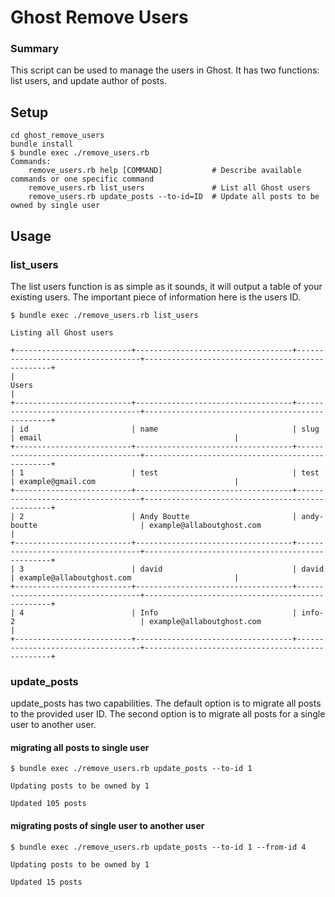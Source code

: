 # Ghost Remove Users

### Summary

This script can be used to manage the users in Ghost.  It has two functions: list users, and update author of posts.

## Setup

    cd ghost_remove_users
    bundle install
    $ bundle exec ./remove_users.rb
    Commands:
        remove_users.rb help [COMMAND]           # Describe available commands or one specific command
        remove_users.rb list_users               # List all Ghost users
        remove_users.rb update_posts --to-id=ID  # Update all posts to be owned by single user

## Usage

### list_users

The list users function is as simple as it sounds, it will output a table of your existing users.  The important piece of information here is the users ID.

    $ bundle exec ./remove_users.rb list_users

    Listing all Ghost users

    +--------------------------+-----------------------------------+-----------------------------------+-------------------------------------------------+
    |                                                                       Users                                                                        |
    +--------------------------+-----------------------------------+-----------------------------------+-------------------------------------------------+
    | id                       | name                              | slug                              | email                                           |
    +--------------------------+-----------------------------------+-----------------------------------+-------------------------------------------------+
    | 1                        | test                              | test                              | example@gmail.com                               |
    +--------------------------+-----------------------------------+-----------------------------------+-------------------------------------------------+
    | 2                        | Andy Boutte                       | andy-boutte                       | example@allaboutghost.com                       |
    +--------------------------+-----------------------------------+-----------------------------------+-------------------------------------------------+
    | 3                        | david                             | david                             | example@allaboutghost.com                       |
    +--------------------------+-----------------------------------+-----------------------------------+-------------------------------------------------+
    | 4                        | Info                              | info-2                            | example@allaboutghost.com                       |
    +--------------------------+-----------------------------------+-----------------------------------+-------------------------------------------------+

### update_posts

update_posts has two capabilities.  The default option is to migrate all posts to the provided user ID.  The second option is to migrate all posts for a single user to another user.

#### migrating all posts to single user

    $ bundle exec ./remove_users.rb update_posts --to-id 1

    Updating posts to be owned by 1

    Updated 105 posts

#### migrating posts of single user to another user

    $ bundle exec ./remove_users.rb update_posts --to-id 1 --from-id 4

    Updating posts to be owned by 1

    Updated 15 posts
